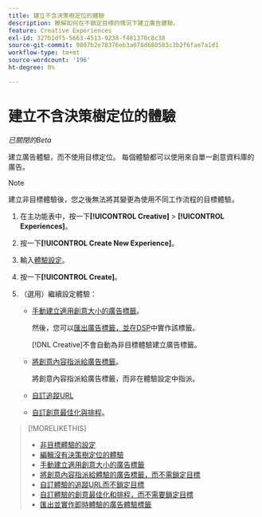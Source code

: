 ```yaml
---
title: 建立不含決策樹定位的體驗
description: 瞭解如何在不鎖定目標的情況下建立廣告體驗。
feature: Creative Experiences
exl-id: 327b1df5-5663-4513-9238-f481370c8c38
source-git-commit: 9807b2e78376eb3a078d680583c3b2f6fae7a1d1
workflow-type: tm+mt
source-wordcount: '196'
ht-degree: 0%

---
```


# 建立不含決策樹定位的體驗

*已關閉的Beta*

建立廣告體驗，而不使用目標定位。 每個體驗都可以使用來自單一創意資料庫的廣告。

>[!NOTE]
>
> 建立非目標體驗後，您之後無法將其變更為使用不同工作流程的目標體驗。

1. 在主功能表中，按一下&#x200B;**[!UICONTROL Creative]** > **[!UICONTROL Experiences]**。

1. 按一下&#x200B;**[!UICONTROL Create New Experience]**。

1. 輸入[體驗設定](experience-settings-no-targeting.md)。

1. 按一下&#x200B;**[!UICONTROL Create]**。

1. （選用）繼續設定體驗：

   * [手動建立適用創意大小的廣告標籤](experience-tag-create-manually.md)。

     然後，您可以[匯出廣告標籤，並在DSP](/help/creative/experiences/experience-tag-export.md)中實作該標籤。

     [!DNL Creative]不會自動為非目標體驗建立廣告標籤。

   * [將創意內容指派給廣告標籤](experience-tag-assign-creatives.md)。

     將創意內容指派給廣告標籤，而非在體驗設定中指派。

   * [自訂追蹤URL](experience-tracking-urls-no-targeting.md)

   * [自訂創意最佳化與排程](experience-optimization-scheduling-no-targeting.md)。

>[!MORELIKETHIS]
>
>* [非目標體驗的設定](experience-settings-no-targeting.md)
>* [編輯沒有決策樹定位的體驗](experience-edit-no-targeting.md)
>* [手動建立適用創意大小的廣告標籤](/help/creative/experiences/experience-tag-create-manually.md)
>* [將創意內容指派給體驗的廣告標籤，而不需鎖定目標](experience-tag-assign-creatives.md)
>* [自訂體驗的追蹤URL而不鎖定目標](/help/creative/experiences/experience-tracking-urls-no-targeting.md)
>* [自訂體驗的創意最佳化和排程，而不需要鎖定目標](/help/creative/experiences/experience-optimization-scheduling-no-targeting.md)
>* [匯出並實作即時體驗的廣告體驗標籤](/help/creative/experiences/experience-tag-export.md)
